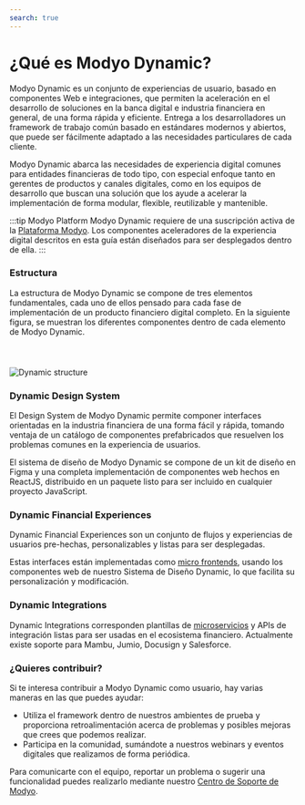 ```yaml
---
search: true
---
```


# ¿Qué es Modyo Dynamic?

Modyo Dynamic es un conjunto de experiencias de usuario, basado en componentes Web e integraciones, que permiten la aceleración en el desarrollo de soluciones en la banca digital e industria financiera en general, de una forma rápida y eficiente. Entrega a los desarrolladores un framework de trabajo común basado en estándares modernos y abiertos, que puede ser fácilmente adaptado a las necesidades particulares de cada cliente.

Modyo Dynamic abarca las necesidades de experiencia digital comunes para entidades financieras de todo tipo, con especial enfoque tanto en gerentes de productos y canales digitales, como en los equipos de desarrollo que buscan una solución que los ayude a acelerar la implementación de forma modular, flexible, reutilizable y mantenible.

:::tip Modyo Platform
Modyo Dynamic requiere de una suscripción activa de la [Plataforma Modyo](/es/platform). Los componentes aceleradores de la experiencia digital descritos en esta guía están diseñados para ser desplegados dentro de ella.
:::

### Estructura

La estructura de Modyo Dynamic se compone de tres elementos fundamentales, cada uno de ellos pensado para cada fase de implementación de un producto financiero digital completo. En la siguiente figura, se muestran los diferentes componentes dentro de cada elemento de Modyo Dynamic.

<img src="/assets/img/dynamic/dynamic_components.png" alt="Dynamic structure" style="margin-top: 40px; max-width: 700px;" />

### Dynamic Design System

El Design System de Modyo Dynamic permite componer interfaces orientadas en la industria financiera de una forma fácil y rápida, tomando ventaja de un catálogo de componentes prefabricados que resuelven los problemas comunes en la experiencia de usuarios.

El sistema de diseño de Modyo Dynamic se compone de un kit de diseño en Figma y una completa implementación de componentes web hechos en ReactJS, distribuido en un paquete listo para ser incluido en cualquier proyecto JavaScript.

### Dynamic Financial Experiences

Dynamic Financial Experiences son un conjunto de flujos y experiencias de usuarios pre-hechas, personalizables y listas para ser desplegadas.

Estas interfaces están implementadas como [micro frontends](/es/connect/resources/microfrontends.html), usando los componentes web de nuestro Sistema de Diseño Dynamic, lo que facilita su personalización y modificación.

### Dynamic Integrations

Dynamic Integrations corresponden plantillas de [microservicios](/es/connect/resources/microservices.html) y APIs de integración listas para ser usadas en el ecosistema financiero. Actualmente existe soporte para Mambu, Jumio, Docusign y Salesforce. 

### ¿Quieres contribuir?

Si te interesa contribuir a Modyo Dynamic como usuario, hay varias maneras en las que puedes ayudar:
- Utiliza el framework dentro de nuestros ambientes de prueba y proporciona retroalimentación acerca de problemas y posibles mejoras que crees que podemos realizar.
- Participa en la comunidad, sumándote a nuestros webinars y eventos digitales que realizamos de forma periódica.

Para comunicarte con el equipo, reportar un problema o sugerir una funcionalidad puedes realizarlo mediante nuestro [Centro de Soporte de Modyo](https://support.modyo.com).
